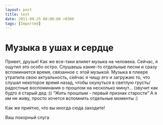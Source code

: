 ```yaml
---
layout: post
title: test
date: 2011-09-25 00:00:00 +0300
tags: [Imported]
---
```

# Музыка в ушах и сердце

Привет, друзья!
Как же все-таки влияет музыка на человека. Сейчас, я ощутил это особо остро. Слушаешь какие-то отдельные песни и сразу вспоминается время, связанное с этой музыкой. Музыка в плеере утратила свою актуальность, сейчас я чищу его и загружаю то, что слушал некоторое время назад, чтобы окунуться в светлую грусть/радостные воспоминания о прошлом на несколько минут… (звучит как будто я старый дед :)) “Жить прошлым - первый признак старости” А я им не живу, просто хочется вспомнить отдельные моменты :)

Как же приятно, что вы иногда сюда заходите!

Ваш покорный слуга
